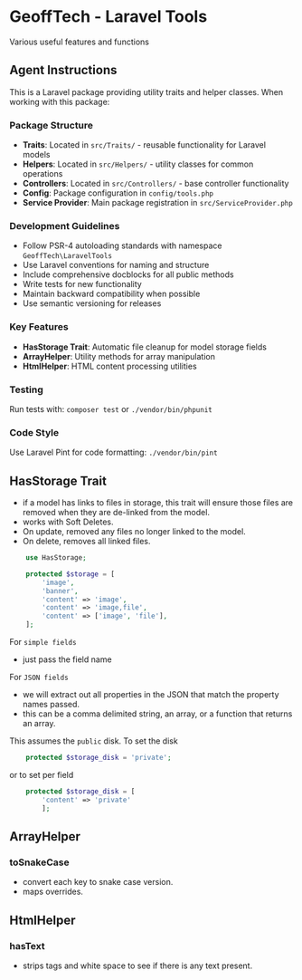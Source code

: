 # GeoffTech - Laravel Tools

Various useful features and functions

## Agent Instructions

This is a Laravel package providing utility traits and helper classes. When working with this package:

### Package Structure

- **Traits**: Located in `src/Traits/` - reusable functionality for Laravel models
- **Helpers**: Located in `src/Helpers/` - utility classes for common operations
- **Controllers**: Located in `src/Controllers/` - base controller functionality
- **Config**: Package configuration in `config/tools.php`
- **Service Provider**: Main package registration in `src/ServiceProvider.php`

### Development Guidelines

- Follow PSR-4 autoloading standards with namespace `GeoffTech\LaravelTools`
- Use Laravel conventions for naming and structure
- Include comprehensive docblocks for all public methods
- Write tests for new functionality
- Maintain backward compatibility when possible
- Use semantic versioning for releases

### Key Features

- **HasStorage Trait**: Automatic file cleanup for model storage fields
- **ArrayHelper**: Utility methods for array manipulation
- **HtmlHelper**: HTML content processing utilities

### Testing

Run tests with: `composer test` or `./vendor/bin/phpunit`

### Code Style

Use Laravel Pint for code formatting: `./vendor/bin/pint`

## HasStorage Trait

- if a model has links to files in storage, this trait will ensure those files are removed when they are de-linked from the model.
- works with Soft Deletes.
- On update, removed any files no longer linked to the model.
- On delete, removes all linked files.

```php
    use HasStorage;

    protected $storage = [
        'image',
        'banner',
        'content' => 'image',
        'content' => 'image,file',
        'content' => ['image', 'file'],
    ];
```

For `simple fields`

- just pass the field name

For `JSON fields`

- we will extract out all properties in the JSON that match the property names passed.
- this can be a comma delimited string, an array, or a function that returns an array.

This assumes the `public` disk. To set the disk

```php
    protected $storage_disk = 'private';
```

or to set per field

```php
    protected $storage_disk = [
        'content' => 'private'
        ];
```

## ArrayHelper

### toSnakeCase

- convert each key to snake case version.
- maps overrides.

## HtmlHelper

### hasText

- strips tags and white space to see if there is any text present.
